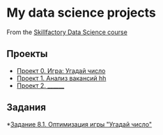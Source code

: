 # My data science projects
From the [Skillfactory Data Science course](https://skillfactory.ru/data-scientist-pro)

## Проекты

* [Проект 0. Игра: Угадай число](https://github.com/AlAnKazarin/sf_data_science/tree/main/project_0)
* [Проект 1. Анализ вакансий hh](https://github.com/AlAnKazarin/sf_data_science/tree/main/project_1)
* [Проект 2. ______](___)

## Задания

*[Задание 8.1. Оптимизация игры "Угадай число"](https://github.com/AlAnKazarin/sf_data_science/tree/main/task_8)